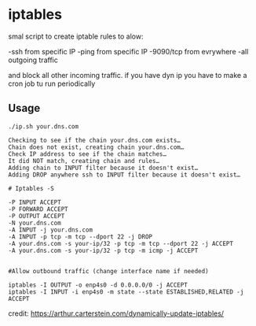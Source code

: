 # iptables

smal script to create iptable rules to alow:

-ssh from specific IP
-ping from specific IP 
-9090/tcp from evrywhere
-all outgoing traffic

and block all other incoming traffic.
if you have dyn ip you have to make a cron job tu run periodically

## Usage

```
./ip.sh your.dns.com

Checking to see if the chain your.dns.com exists…
Chain does not exist, creating chain your.dns.com…
Check IP address to see if the chain matches…
It did NOT match, creating chain and rules…
Adding chain to INPUT filter because it doesn't exist…
Adding DROP anywhere ssh to INPUT filter because it doesn't exist…

# Iptables -S

-P INPUT ACCEPT
-P FORWARD ACCEPT
-P OUTPUT ACCEPT
-N your.dns.com
-A INPUT -j your.dns.com
-A INPUT -p tcp -m tcp --dport 22 -j DROP
-A your.dns.com -s your-ip/32 -p tcp -m tcp --dport 22 -j ACCEPT
-A your.dns.com -s your-ip/32 -p tcp -m icmp -j ACCEPT


#Allow outbound traffic (change interface name if needed)

iptables -I OUTPUT -o enp4s0 -d 0.0.0.0/0 -j ACCEPT
iptables -I INPUT -i enp4s0 -m state --state ESTABLISHED,RELATED -j ACCEPT

```

credit: https://arthur.carterstein.com/dynamically-update-iptables/
